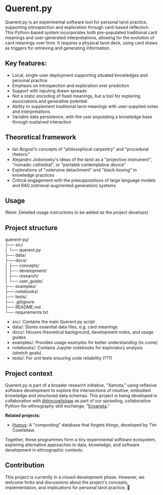 # Querent.py

Querent.py is an experimental software tool for personal tarot practice, supporting introspection and exploration through card-based reflection. This Python-based system incorporates both pre-populated traditional card meanings and user-generated interpretations, allowing for the evolution of card meanings over time. It requires a physical tarot deck, using card draws as triggers for retrieving and generating information.

## **Key features:**

- Local, single-user deployment supporting situated knowledges and personal practice
- Emphasis on introspection and exploration over prediction
- Support with inputing drawn spreads
- Not a static encoding of fixed meanings, but a tool for exploring associations and generative potential
- Ability to supplement traditional tarot meanings with user-supplied notes and interpretations
- Variable data persistence, with the user populating a knowledge base through sustained interaction

## Theoretical framework

- Ian Bogost's concepts of "philosophical carpentry" and "procedural rhetoric"
- Alejandro Jodorowky's ideas of the tarot as a "projective instrument", "nomadic cathedral", or "portable contemplative device"
- Explorations of "ostensive detachment" and "black-boxing" in knowledge practices
- Critical engagement with the presuppositions of large language models and RAG (retrieval-augmented generation) systems

## Usage

(Note: Detailed usage instructions to be added as the project develops)

## Project structure

querent-py/  
├── src/  
│ └── querent.py  
├── data/  
├── docs/  
│ ├── concepts/  
│ ├── development/  
│ ├── research/  
│ └── user_guide/  
├── examples/  
├── notebooks/  
├── tests/  
├── .gitignore  
├── README.md  
└── requirements.txt  

- src/: Contains the main Querent.py script
- data/: Stores essential data files, e.g. card meanings
- docs/: Houses theoretical background, development notes, and usage guides
- examples/: Provides usage examples for better understanding (to come)
- notebooks/: Contains Jupyter notebooks for exploratory analysis (stretch goals)
- tests/: For unit tests ensuring code reliability (???)

## Project context

Querent.py is part of a broader research initiative, "Xamota," using reflexive software development to explore the intersections of intuitive, embodied knowledge and structured data schemas. This project is being developed in collaboration with [@timcowlishaw](https://github.com/timcowlishaw) as part of our sprawling, collaborative Python-for-ethnography skill exchange, "[Enxaneta](https://github.com/timcowlishaw/enxaneta)." 

**Related projects:**

- [Humus](https://github.com/timcowlishaw/humus): A "composting" database that forgets things, developed by Tim Cowlishaw.

Together, these programmes form a tiny experimental software ecosystem, exploring alternative approaches to data, knowledge, and software development in ethnographic contexts.

## Contribution

This project is currently in a closed development phase. However, we welcome forks and discussions about the project's concepts, implementation, and implications for personal tarot practice. 🎴